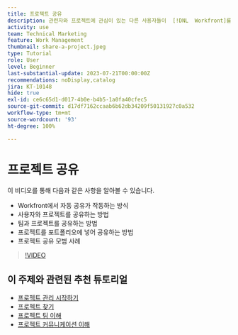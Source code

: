 ```yaml
---
title: 프로젝트 공유
description: 관련자와 프로젝트에 관심이 있는 다른 사용자들이  [!DNL  Workfront]를 사용하여 수행 중인 작업에 대한 가시성을 확보할 수 있도록 프로젝트를 공유하는 방법에 대해 알아봅니다.
activity: use
team: Technical Marketing
feature: Work Management
thumbnail: share-a-project.jpeg
type: Tutorial
role: User
level: Beginner
last-substantial-update: 2023-07-21T00:00:00Z
recommendations: noDisplay,catalog
jira: KT-10148
hide: true
exl-id: ce6c65d1-d017-4b0e-b4b5-1a0fa40cfec5
source-git-commit: d17df7162ccaab6b62db34209f50131927c0a532
workflow-type: tm+mt
source-wordcount: '93'
ht-degree: 100%

---
```



# 프로젝트 공유

이 비디오를 통해 다음과 같은 사항을 알아볼 수 있습니다.

* Workfront에서 자동 공유가 작동하는 방식
* 사용자와 프로젝트를 공유하는 방법
* 팀과 프로젝트를 공유하는 방법
* 프로젝트를 포트폴리오에 넣어 공유하는 방법
* 프로젝트 공유 모범 사례

>[!VIDEO](https://video.tv.adobe.com/v/3418904/?quality=12&learn=on&enablevpops)

## 이 주제와 관련된 추천 튜토리얼

* [프로젝트 관리 시작하기](/help/manage-work/projects/getting-started-manage-a-project.md)
* [프로젝트 찾기](/help/manage-work/projects/find-projects.md)
* [프로젝트 팀 이해](/help/manage-work/projects/understand-the-project-team.md)
* [프로젝트 커뮤니케이션 이해](/help/manage-work/projects/understand-project-communication.md)
